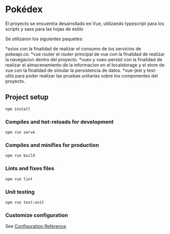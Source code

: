 # Pokédex
El proyecto se encuentra desarrollado en Vue, utilizando typescript para los scripts y sass para las hojas de estilo

Se utilizaron los siguientes paquetes:

*axios con la finalidad de realizar el consumo de los servicios de pokeapi.co.
*vue router el router principal de vue con la finalidad de realizar la navegacion dentro del proyecto.
*vuex y vuex-persist con la finalidad de realizar el almacenamiento de la informacion en el localstorage y el store de vue con la finalidad de simular la persistencia de datos.
*vue-jest y test-utils para poder realizar las pruebas unitarias sobre los componentes del proyecto.


## Project setup
```
npm install
```

### Compiles and hot-reloads for development
```
npm run serve
```

### Compiles and minifies for production
```
npm run build
```

### Lints and fixes files
```
npm run lint
```

### Unit testing
```
npm run test:unit
```

### Customize configuration
See [Configuration Reference](https://cli.vuejs.org/config/).
